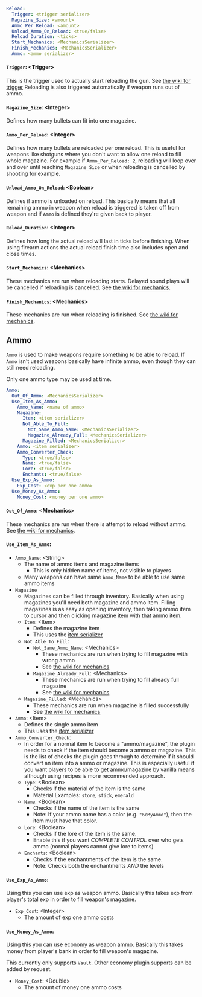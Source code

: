 ```yaml
Reload:
  Trigger: <trigger serializer>
  Magazine_Size: <amount>
  Ammo_Per_Reload: <amount>
  Unload_Ammo_On_Reload: <true/false>
  Reload_Duration: <ticks>
  Start_Mechanics: <MechanicsSerializer>
  Finish_Mechanics: <MechanicsSerializer>
  Ammo: <ammo serializer>
```

#### `Trigger`: \<Trigger\>
This is the trigger used to actually start reloading the gun. See [the wiki for trigger](General.md#trigger)
Reloading is also triggered automatically if weapon runs out of ammo.

#### `Magazine_Size`: \<Integer\>
Defines how many bullets can fit into one magazine.

#### `Ammo_Per_Reload`: \<Integer\>
Defines how many bullets are reloaded per one reload. This is useful for
weapons like shotguns where you don't want to allow one reload to fill whole magazine.
For example if `Ammo_Per_Reload: 2`, reloading will loop over and over until reaching `Magazine_Size`
or when reloading is cancelled by shooting for example.

#### `Unload_Ammo_On_Reload`: \<Boolean\>
Defines if ammo is unloaded on reload. This basically means that all remaining ammo in weapon
when reload is triggered is taken off from weapon and if `Ammo` is defined they're given back to player.

#### `Reload_Duration`: \<Integer\>
Defines how long the actual reload will last in ticks before finishing. When using firearm actions
the actual reload finish time also includes open and close times.

#### `Start_Mechanics`: \<Mechanics\>
These mechanics are run when reloading starts.
Delayed sound plays will be cancelled if reloading is cancelled.
See [the wiki for mechanics](General.md#mechanics).

#### `Finish_Mechanics`: \<Mechanics\>
These mechanics are run when reloading is finished.
See [the wiki for mechanics](General.md#mechanics).

## Ammo
`Ammo` is used to make weapons require something to be able to reload.
If `Ammo` isn't used weapons basically have infinite ammo, even though
they can still need reloading.  

Only one ammo type may be used at time.

```yaml
Ammo:
  Out_Of_Ammo: <MechanicsSerializer>
  Use_Item_As_Ammo:
    Ammo_Name: <name of ammo>
    Magazine:
      Item: <item serializer>
      Not_Able_To_Fill:
        Not_Same_Ammo_Name: <MechanicsSerializer>
        Magazine_Already_Full: <MechanicsSerializer>
      Magazine_Filled: <MechanicsSerializer>
    Ammo: <item serializer>
    Ammo_Converter_Check:
      Type: <true/false>
      Name: <true/false>
      Lore: <true/false>
      Enchants: <true/false>
  Use_Exp_As_Ammo:
    Exp_Cost: <exp per one ammo>
  Use_Money_As_Ammo:
    Money_Cost: <money per one ammo>
```

#### `Out_Of_Ammo`: \<Mechanics\>
These mechanics are run when there is attempt to reload without ammo. 
See [the wiki for mechanics](General.md#mechanics).

#### `Use_Item_As_Ammo`:

* `Ammo_Name`: \<String\>
  * The name of ammo items and magazine items
    * This is only hidden name of items, not visible to players
  * Many weapons can have same `Ammo_Name` to be able to use same ammo items
* `Magazine`
  * Magazines can be filled through inventory. Basically when using magazines
    you'll need both magazine and ammo item. Filling magazines is as easy as opening
    inventory, then taking ammo item to cursor and then clicking magazine item with that ammo item.
  * `Item`: \<Item\>
    * Defines the magazine item
    * This uses the [item serializer](General.md#item-serializer)
  * `Not_Able_To_Fill`:
    * `Not_Same_Ammo_Name`: \<Mechanics\>
      * These mechanics are run when trying to fill magazine with wrong ammo
      * See [the wiki for mechanics](General.md#mechanics)
    * `Magazine_Already_Full`: \<Mechanics\>
      * These mechanics are run when trying to fill already full magazine
      * See [the wiki for mechanics](General.md#mechanics)
  * `Magazine_Filled`: \<Mechanics\>
    * These mechanics are run when magazine is filled successfully
    * See [the wiki for mechanics](General.md#mechanics)
* `Ammo`: \<Item\>
  * Defines the single ammo item
  * This uses the [item serializer](General.md#item-serializer)
* `Ammo_Converter_Check`:
  * In order for a normal item to become a "ammo/magazine", the plugin needs to check if the item should become a ammo or magazine. This
    is the list of checks the plugin goes through to determine if it should convert an item into a ammo or magazine. This is
    especially useful if you want players to be able to get ammo/magazine by vanilla means although using
    recipes is more recommended approach.
  * `Type`: \<Boolean\>
    * Checks if the material of the item is the same
    * Material Examples: `stone`, `stick`, `emerald`
  * `Name`: \<Boolean\>
    * Checks if the name of the item is the same
    * Note: If your ammo name has a color (e.g. `"&eMyAmmo"`), then the item must have that color.
  * `Lore`: \<Boolean\>
    * Checks if the lore of the item is the same.
    * Enable this if you want *COMPLETE CONTROL* over who gets ammo (normal players cannot give lore to items)
  * `Enchants`: \<Boolean\>
    * Checks if the enchantments of the item is the same.
    * Note: Checks both the enchantments *AND* the levels

#### `Use_Exp_As_Ammo`:
Using this you can use exp as weapon ammo. Basically this takes exp from player's
total exp in order to fill weapon's magazine.

* `Exp_Cost`: \<Integer\>
  * The amount of exp one ammo costs

#### `Use_Money_As_Ammo`:
Using this you can use economy as weapon ammo. Basically this takes money from player's
bank in order to fill weapon's magazine.  

This currently only supports `Vault`. Other economy plugin supports can be added by request.

* `Money_Cost`: \<Double\>
  * The amount of money one ammo costs